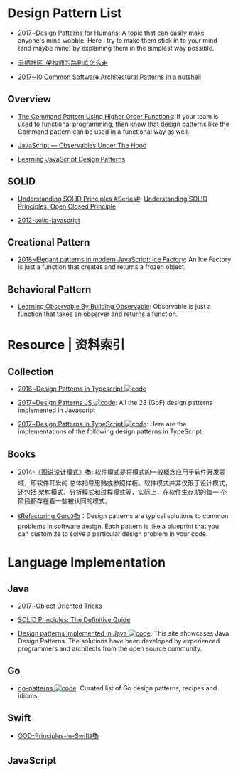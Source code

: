 # Design Pattern List

- [2017~Design Patterns for Humans](https://github.com/kamranahmedse/design-patterns-for-humans): A topic that can easily make anyone's mind wobble. Here I try to make them stick in to your mind (and maybe mine) by explaining them in the simplest way possible.

- [云栖社区-架构师的路到底怎么走](https://www.zhihu.com/question/40520339/answer/250338569)

- [2017~10 Common Software Architectural Patterns in a nutshell](https://parg.co/bD3)

## Overview

- [The Command Pattern Using Higher Order Functions](https://parg.co/U82): If your team is used to functional programming, then know that design patterns like the Command pattern can be used in a functional way as well.

- [JavaScript — Observables Under The Hood](https://netbasal.com/javascript-observables-under-the-hood-2423f760584#.ihd02lckm)

- [Learning JavaScript Design Patterns](https://addyosmani.com/resources/essentialjsdesignpatterns/book/#revealingmodulepatternjavascript)

## SOLID

- [Understanding SOLID Principles #Series#](https://parg.co/U6m): [Understanding SOLID Principles: Open Closed Principle](https://parg.co/U6m)

- [2012-solid-javascript](http://aspiringcraftsman.com/2012/01/22/solid-javascript-the-dependency-inversion-principle/)

## Creational Pattern

- [2018~Elegant patterns in modern JavaScript: Ice Factory](https://medium.freecodecamp.org/elegant-patterns-in-modern-javascript-ice-factory-4161859a0eee): An Ice Factory is just a function that creates and returns a frozen object.

## Behavioral Pattern

- [Learning Observable By Building Observable](https://medium.com/@benlesh/learning-observable-by-building-observable-d5da57405d87): Observable is just a function that takes an observer and returns a function.

# Resource | 资料索引

## Collection

- [2016~Design Patterns in Typescript ![code](https://ng-tech.icu/assets/code.svg)](https://github.com/gztchan/design-patterns-in-typescript)

- [2017~Design Patterns JS ![code](https://ng-tech.icu/assets/code.svg)](https://github.com/fbeline/Design-Patterns-JS/): All the 23 (GoF) design patterns implemented in Javascript

- [2017~Design Patterns in TypeScript ![code](https://ng-tech.icu/assets/code.svg)](https://parg.co/Ui8): Here are the implementations of the following design patterns in TypeScript.

## Books

- [2014-《图说设计模式》📚](https://design-patterns.readthedocs.io/zh_CN/latest/index.html): 软件模式是将模式的一般概念应用于软件开发领域，即软件开发的 总体指导思路或参照样板。软件模式并非仅限于设计模式，还包括 架构模式、分析模式和过程模式等，实际上，在软件生存期的每一 个阶段都存在着一些被认同的模式。

- [《Refactoring Guru》📚](https://refactoringguru.cn/design-patterns/what-is-pattern)：Design patterns are typical solutions to common problems in software design. Each pattern is like a blueprint that you can customize to solve a particular design problem in your code.

# Language Implementation

## Java

- [2017~Object Oriented Tricks](https://hackernoon.com/oo-tricks-the-art-of-command-query-separation-9343e50a3de0)

- [SOLID Principles: The Definitive Guide](https://parg.co/Uk6)

- [Design patterns implemented in Java ![code](https://ng-tech.icu/assets/code.svg)](https://cubox.pro/c/HMaeaL): This site showcases Java Design Patterns. The solutions have been developed by experienced programmers and architects from the open source community.

## Go

- [go-patterns ![code](https://ng-tech.icu/assets/code.svg)](https://github.com/tmrts/go-patterns): Curated list of Go design patterns, recipes and idioms.

## Swift

- [OOD-Principles-In-Swift》📚](https://github.com/ochococo/OOD-Principles-In-Swift)

## JavaScript

